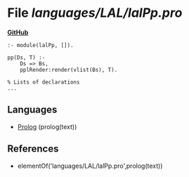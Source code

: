 # File _languages/LAL/lalPp.pro_
**[GitHub](https://github.com/softlang/yas/blob/master/languages/LAL/lalPp.pro)**
```
:- module(lalPp, []).

pp(Ds, T) :-
    Ds => Bs,
    pplRender:render(vlist(Bs), T).

% Lists of declarations
...
```

## Languages
* [Prolog](../languages/Prolog.md) (prolog(text))

## References
* elementOf('languages/LAL/lalPp.pro',prolog(text))
